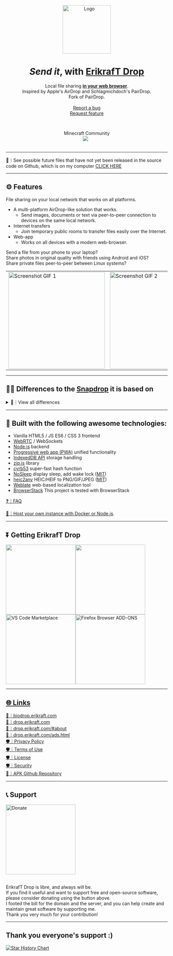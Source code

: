 <div align="center">
  <a href="https://github.com/erikraft/Drop">
    <img src="https://biodrop.erikraft.com/images/Logo.png" alt="Logo"  width="150" height="150">
  </a>
 
  # _Send it_, with [ErikrafT Drop](https://drop.erikraft.com/)

  <p>
    Local file sharing <a href="https://drop.erikraft.com/"><strong>in your web browser</strong></a>. 
    <br>
    Inspired by Apple's AirDrop and Schlagmichdoch's PairDrop.
    <br> 
    Fork of PairDrop.
    <br>
    <br>
    <a href="https://github.com/erikraft/Drop/issues">Report a bug</a>
    <br />
    <a href="https://github.com/erikraft/Drop/issues">Request feature</a>
  </p>
</div>
<br>

<p align="center">
 	  Minecraft Community<br>
 	  <a href="https://discord.gg/8ErMwRy4aj"><img src="https://img.shields.io/discord/1121464803941171270?label=discord&style=flat-square&color=5a66f6"></a>
	  &nbsp;
<br>
<br>
<!-- <br>
ErikrafT Drop Community on Discord
<br>
<img src="https://img.shields.io/badge/Coming%20Soon-5a66f6?style=flat-square&logoColor=white"> -->

</p>

---

🔮｜See possible future files that have not yet been released in the source code on Github, which is on my computer [CLICK HERE](https://mega.nz/folder/kgJj2DTQ#uov-pmvrn3ebMdQkLvtdPQ) 

---

## ⚙️ Features
File sharing on your local network that works on all platforms.

- A multi-platform AirDrop-like solution that works.
  - Send images, documents or text via peer-to-peer connection to devices on the same local network.
- Internet transfers
  - Join temporary public rooms to transfer files easily over the Internet.
- Web-app 
  - Works on all devices with a modern web-browser.
 
Send a file from your phone to your laptop?
<br>Share photos in original quality with friends using Android and iOS?
<br>Share private files peer-to-peer between Linux systems?

<table>
  <tr>
    <td><img src="docs/erikraft-drop_screenshot_mobile1.gif" alt="Screenshot GIF 1" width="300"/></td>
    <td><img src="docs/erikraft-drop_screenshot_mobile2.gif" alt="Screenshot GIF 2" width="300"/></td>
  </tr>
</table>

---

## 🎨🔀 Differences to the [Snapdrop](https://github.com/RobinLinus/snapdrop) it is based on
<details><summary>👀｜View all differences</summary>

### 📶 Paired Devices and Public Rooms — Internet Transfer
* Transfer files over the Internet between paired devices or by entering temporary public rooms.
* Connect to devices in complex network environments (public Wi-Fi, company network, iCloud Private Relay, VPN, etc.).
* Connect to devices on your mobile hotspot.
* Devices outside of your local network that are behind a NAT are auto-connected via the ErikrafT Drop TURN server.
* Devices from the local network, in the same public room, or previously paired are shown.

#### 🔐 Persistent Device Pairing

Always connect to known devices

* Pair devices via a 6-digit code or a QR-Code.
* Paired devices always find each other via shared secrets independently of their local network. 
* Pairing is persistent. You find your devices even after reopening ErikrafT Drop.
* You can edit and unpair devices easily.

#### 🌎 Temporary Public Rooms

Connect to others in complex network situations, or over the Internet.

* Enter a public room via a 5-letter code or a QR-code.
* Enter a public room to temporarily connect to devices outside your local network.
* All devices in the same public room see each other.
* Public rooms are temporary. Closing ErikrafT Drop  leaves all rooms.

### ✨ [Improved UI for Sending/Receiving Files](https://github.com/RobinLinus/snapdrop/issues/560)
* Files are transferred after a request is accepted. Files are auto-downloaded upon completing a transfer, if possible.
* Multiple files are downloaded as a ZIP file
* Download, share or save to gallery via the "Share" menu on Android and iOS.
* Multiple files are transferred at once with an overall progress indicator.

### 💬 Send Files or Text Directly From Share Menu, Context Menu or CLI
* [Send files directly from context menu on Ubuntu (using Nautilus)](docs/how-to.md#send-multiple-files-and-directories-directly-from-context-menu-on-ubuntu-using-nautilus)
* [Send files directly from the context menu on Windows](docs/how-to.md#send-files-directly-from-context-menu-on-windows)
* [Send directly from the "Share" menu on iOS](docs/how-to.md#send-directly-from-share-menu-on-ios)
* [Send directly from the "Share" menu on Android](docs/how-to.md#send-directly-from-share-menu-on-android)
* [Send directly via the command-line interface](docs/how-to.md#send-directly-via-command-line-interface)

### 🌱 Other Changes
* Change your display name to easily differentiate your devices.
* [Paste files/text and choose the recipient afterwards ](https://github.com/RobinLinus/snapdrop/pull/534)
* [Prevent devices from sleeping on file transfer](https://github.com/RobinLinus/snapdrop/pull/413)
* Warn user before ErikrafT Drop is closed on file transfer
* Open ErikrafT Drop on multiple tabs simultaneously (Thanks [@willstott101](https://github.com/willstott101))
* [Video and audio preview](https://github.com/RobinLinus/snapdrop/pull/455) (Thanks [@victorwads](https://github.com/victorwads))
* Switch theme back to auto/system after dark or light mode is on
* Node-only implementation (Thanks [@Bellisario](https://github.com/Bellisario))
* Auto-restart on error (Thanks [@KaKi87](https://github.com/KaKi87))
* Lots of stability fixes (Thanks [@MWY001](https://github.com/MWY001) [@skiby7](https://github.com/skiby7) and [@willstott101](https://github.com/willstott101))
* To host ErikrafT Drop on your local network (e.g. on Raspberry Pi): [All peers connected with private IPs are discoverable by each other](https://github.com/RobinLinus/snapdrop/pull/558)
* When hosting ErikrafT Drop yourself, you can [set your own STUN/TURN servers](docs/host-your-own.md#specify-stunturn-servers)
* Translations.

</details>

---

## 🔨 Built with the following awesome technologies:
* Vanilla HTML5 / JS ES6 / CSS 3 frontend
* [WebRTC](http://webrtc.org/) / WebSockets
* [Node.js](https://nodejs.org/en/) backend
* [Progressive web app (PWA)](https://en.wikipedia.org/wiki/Progressive_web_app) unified functionality
* [IndexedDB API](https://developer.mozilla.org/en-US/docs/Web/API/IndexedDB_API) storage handling
* [zip.js](https://gildas-lormeau.github.io/zip.js/) library
* [cyrb53](https://github.com/bryc/code/blob/master/jshash/experimental/cyrb53.js) super-fast hash function
* [NoSleep](https://github.com/richtr/NoSleep.js) display sleep, add wake lock ([MIT](licenses/MIT-NoSleep))
* [heic2any](https://github.com/alexcorvi/heic2any) HEIC/HEIF to PNG/GIF/JPEG ([MIT](licenses/MIT-heic2any))
* [Weblate](https://weblate.org/) web-based localization tool
* [BrowserStack](https://www.browserstack.com/) This project is tested with BrowserStack

[❓｜FAQ](docs/faq.md)

[📡｜Host your own instance with Docker or Node.js](docs/host-your-own.md).

---

## ⏬ Getting ErikrafT Drop

<a href="https://drop.erikraft.com/" target="_blank"><img src="https://i.imgur.com/9uq39iu.png" width="217"/></a><a href="https://github.com/erikraft/App-Drop-Apk/raw/main/ErikrafT%20Drop.apk" target="_blank"><img src="https://i.imgur.com/nxlokSi.png" width="217"/></a><a href="https://marketplace.visualstudio.com/items?itemName=ErikrafT.erikraft-drop" target="_blank"><img src="https://i.imgur.com/fBWr0lN.png" width="217" alt="VS Code Marketplace"/><a href="https://addons.mozilla.org/pt-BR/firefox/addon/erikraft-drop/" target="_blank"><img src="https://i.imgur.com/2MubKYT.png" width="217" alt="Firefox Browser ADD-ONS"/>

---

## 🌐 Links

[🔗｜biodrop.erikraft.com](https://biodrop.erikraft.com/)
<br />
[🔗｜drop.erikraft.com](https://drop.erikraft.com/)
<br />
[🔗｜drop.erikraft.com/#about](https://drop.erikraft.com/#about)
<br />
[🔗｜drop.erikraft.com/ads.html](https://drop.erikraft.com/ads.html)
<br />
[🛡️｜Privacy Policy](https://drop.erikraft.com/privacy-policy.html)
<br />
[🛡️｜Terms of Use](https://drop.erikraft.com/terms-of-use.html)
<br />
[🛡️｜License](https://github.com/erikraft/Drop/blob/master/LICENSE)
<br />
[🛡️｜Security](https://github.com/erikraft/Drop/blob/master/SECURITY.md)
<br />
[📲｜APK Github Repository](https://github.com/erikraft/App-Drop-Apk)
<br />

---

## 📞 Support
<a href="https://www.paypal.com/donate/?business=QKLABC97EXJSN&no_recurring=0&item_name=ErikrafT&currency_code=BRL" target="_blank">
<img src="https://i.imgur.com/51lm3n2.png" width="217" alt="Donate"/>
</a>
<br />
<br />

ErikrafT Drop is libre, and always will be. \
If you find it useful and want to support free and open-source software, please consider donating using the button above. \
I footed the bill for the domain and the server, and you can help create and maintain great software by supporting me. \
Thank you very much for your contribution!

---

## Thank you everyone's support :) 
[![Star History Chart](https://api.star-history.com/svg?repos=erikraft/Drop&type=Date)](https://star-history.com/#erikraft/Drop&Date)
